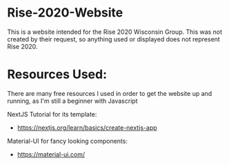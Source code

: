 # Rise-2020-Website
This is a website intended for the Rise 2020 Wisconsin Group. This was not created by their request, so anything used or displayed does not represent Rise 2020.

# Resources Used:
There are many free resources I used in order to get the website up and running, as I'm still a beginner with Javascript

  NextJS Tutorial for its template:
  * https://nextjs.org/learn/basics/create-nextjs-app

  Material-UI for fancy looking components:
  * https://material-ui.com/
